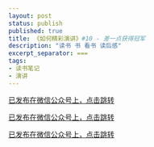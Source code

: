 ```yaml
---
layout: post
status: publish
published: true
title: 《如何精彩演讲》#10 - 差一点获得冠军
description: "读书 书 看书 读后感"
excerpt_separator: ===
tags:
- 读书笔记
- 演讲
---
```


[已发布在微信公众号上，点击跳转](https://mp.weixin.qq.com/s/4d_9J9is8t2SgPh_Fy3MFQ)

[已发布在微信公众号上，点击跳转](https://mp.weixin.qq.com/s/4d_9J9is8t2SgPh_Fy3MFQ)

[已发布在微信公众号上，点击跳转](https://mp.weixin.qq.com/s/4d_9J9is8t2SgPh_Fy3MFQ)

